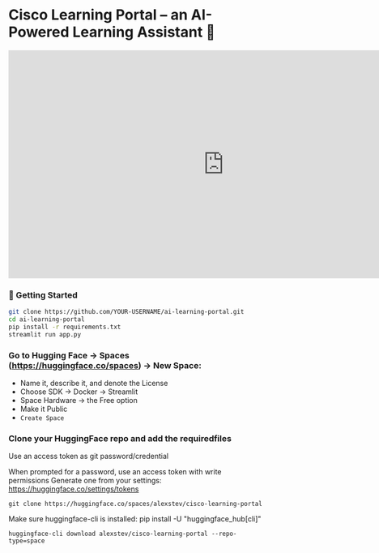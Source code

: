 # Cisco Learning Portal – an AI-Powered Learning Assistant 🧠


<iframe
	src="https://alexstev-cisco-automation-certification-station.hf.space"
	frameborder="0"
	width="850"
	height="450"
></iframe>




### 🏁 Getting Started

```bash
git clone https://github.com/YOUR-USERNAME/ai-learning-portal.git
cd ai-learning-portal
pip install -r requirements.txt
streamlit run app.py
```


### Go to Hugging Face -> Spaces (https://huggingface.co/spaces) -> New Space:

- Name it, describe it, and denote the License
- Choose SDK -> Docker -> Streamlit
- Space Hardware -> the Free option
- Make it Public
- `Create Space`


### Clone your HuggingFace repo and add the requiredfiles 

Use an access token as git password/credential


When prompted for a password, use an access token with write permissions
Generate one from your settings: https://huggingface.co/settings/tokens
```
git clone https://huggingface.co/spaces/alexstev/cisco-learning-portal
```

Make sure huggingface-cli is installed: pip install -U "huggingface_hub[cli]"
```
huggingface-cli download alexstev/cisco-learning-portal --repo-type=space
```



